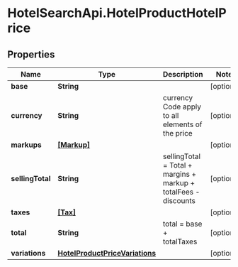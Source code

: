 # HotelSearchApi.HotelProductHotelPrice

## Properties

Name | Type | Description | Notes
------------ | ------------- | ------------- | -------------
**base** | **String** |  | [optional] 
**currency** | **String** | currency Code apply to all elements of the price | [optional] 
**markups** | [**[Markup]**](Markup.md) |  | [optional] 
**sellingTotal** | **String** | sellingTotal &#x3D; Total + margins + markup + totalFees - discounts | [optional] 
**taxes** | [**[Tax]**](Tax.md) |  | [optional] 
**total** | **String** | total &#x3D; base + totalTaxes | [optional] 
**variations** | [**HotelProductPriceVariations**](HotelProductPriceVariations.md) |  | [optional] 


